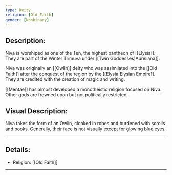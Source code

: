 ```yaml
---
type: Deity
religion: [Old Faith]
gender: [Nonbinary]
---
```


## Description:

Niva is worshiped as one of the Ten, the highest pantheon of [[Elysia]]. They are part of the Winter Trimuva under [[Twin Goddesses|Aureliana]].

Niva was originally an [[Owlin]] deity who was assimilated into the [[Old Faith]] after the conquest of the region by the [[Elysia|Elysian Empire]]. They are credited with the creation of magic and writing.

[[Mentae]] has almost developed a monotheistic religion focused on Niva. Other gods are frowned upon but not politically restricted. 

## Visual Description:

Niva takes the form of an Owlin, cloaked in robes and burdened with scrolls and books. Generally, their face is not visually except for glowing blue eyes.

---
## Details:
- Religion: [[Old Faith]]

---

